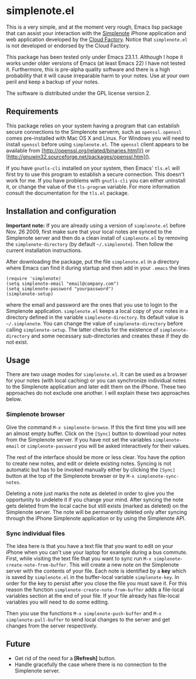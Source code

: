 # simplenote.el

This is a very simple, and at the moment very rough, Emacs lisp package that can
assist your interaction with the [Simplenote][sn] iPhone application and web
application developed by the [Cloud Factory][cf]. Notice that `simplenote.el` is
not developed or endorsed by the Cloud Factory.

This package has been tested only under Emacs 23.1.1. Although I hope it works
under older versions of Emacs (at least Emacs 22) I have not tested
it. Furthermore, this is pre-alpha quality software and there is a high
probability that it will cause irreparable harm to your notes. Use at your own
peril and keep a backup of your notes.

The software is distributed under the GPL license version 2.

## Requirements

This package relies on your system having a program that can establish secure
connections to the Simplenote serverm, such as `openssl`. `openssl` comes
pre-installed with Mac OS X and Linux. For Windows you will need to install
`openssl` before using `simplenote.el`. The `openssl` client appears to be
available from [http://openssl.org/related/binaries.html]() or
[http://gnuwin32.sourceforge.net/packages/openssl.htm]().

If you have `gnutls-cli` installed on your system, then Emacs' `tls.el` will
first try to use this program to establish a secure connection. This doesn't
work for me. If you have problems with `gnutls-cli` you can either uninstall it,
or change the value of the `tls-program` variable. For more information consult
the documentation for the `tls.el` package.

## Installation and configuration

**Important note:** If you are already using a version of `simplenote.el` before
  Nov. 26 2009, first make sure that your local notes are synced to the
  Simplenote server and then do a clean install of `simplenote.el` by removing
  the `simplenote-directory` (by default `~/.simplenote`). Then follow the
  current installation instructions.

After downloading the package, put the file `simplenote.el` in a directory where
Emacs can find it during startup and then add in your `.emacs` the lines

    (require 'simplenote)
    (setq simplenote-email "email@company.com")
    (setq simplenote-password "yourpassword")
    (simplenote-setup)
    
where the email and password are the ones that you use to login to the
Simplenote application. `simplenote.el` keeps a local copy of your notes in a
directory defined in the variable `simplenote-directory`. Its default value is
`~/.simplenote`. You can change the value of `simplenote-directory` before
calling `simplenote-setup`. The latter checks for the existence of
`simplenote-directory` and some necessary sub-directories and creates these if
they do not exist.

## Usage

There are two usage modes for `simplenote.el`. It can be used as a browser for
your notes (with local caching) or you can synchronize individual notes to the
Simplenote application and later edit them on the iPhone. These two approaches
do not exclude one another. I will explain these two approaches below.

### Simplenote browser

Give the command `M-x simplenote-browse`. If this the first time you will see an
almost empty buffer. Click on the `[Sync]` button to download your notes from
the Simplenote server. If you have not set the variables `simplenote-email` or
`simplenote-password` you will be asked interactively for their values.

The rest of the interface should be more or less clear. You have the option to
create new notes, and edit or delete existing notes. Syncing is not automatic
but has to be invoked manually either by clicking the `[Sync]` button at the top
of the Simplenote browser or by `M-x simplenote-sync-notes`.

Deleting a note just marks the note as deleted in order to give you the
opportunity to undelete it if you change your mind. After syncing the note gets
deleted from the local cache but still exists (marked as deleted) on the
Simplenote server. The note will be permanently deleted only after syncing
through the iPhone Simplenote application or by using the Simplenote API.

### Sync individual files

The idea here is that you have a text file that you want to edit on your iPhone
when you can't use your laptop for example during a bus commute. First, while
visiting the text file that you want to sync run `M-x
simplenote-create-note-from-buffer`. This will create a new note on the
Simplenote server with the contents of your file. Each note is identified by a
**key** which is saved by `simplenote.el` in the buffer-local variable
`simplenote-key`. In order for the key to persist after you close the file you
must save it. For this reason the function `simplenote-create-note-from-buffer`
adds a file-local variables section at the end of your file. If your file
already has file-local variables you will need to do some editing.

Then you use the functions `M-x simplenote-push-buffer` and `M-x
simplenote-pull-buffer` to send local changes to the server and get changes from
the server respectively.

## Future

* Get rid of the need for a **[Refresh]** button.
* Handle gracefully the case where there is no connection to the Simplenote server.

[cf]: http://cloud-factory.com/
[sn]: http://simplenoteapp.com/

